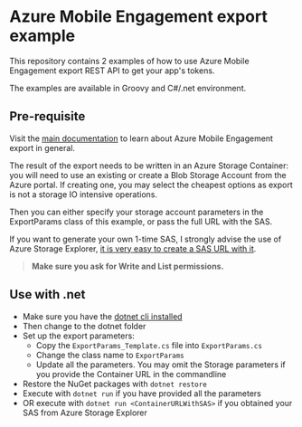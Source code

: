 # Azure Mobile Engagement export example

This repository contains 2 examples of how to use Azure Mobile Engagement export REST API to get your app's tokens.

The examples are available in Groovy and C#/.net environment.

## Pre-requisite

Visit the [main documentation](https://docs.microsoft.com/en-us/azure/mobile-engagement/mobile-engagement-api-export-overview) to learn about Azure Mobile Engagement export in general.

The result of the export needs to be written in an Azure Storage Container: you will need to use an existing or create a Blob Storage Account from the Azure portal. If creating one, you may select the cheapest options as export is not a storage IO intensive operations. 

Then you can either specify your storage account parameters in the ExportParams class of this example, or pass the full URL with the SAS.

If you want to generate your own 1-time SAS, I strongly advise the use of Azure Storage Explorer, [it is very easy to create a SAS URL with it](https://docs.microsoft.com/en-us/azure/vs-azure-tools-storage-explorer-blobs#get-the-sas-for-a-blob-container).


> **Make sure you ask for Write and List permissions.**

## Use with .net

- Make sure you have the [dotnet cli installed](https://aka.ms/dotnetcoregs)
- Then change to the dotnet folder
- Set up the export parameters:
  - Copy the `ExportParams_Template.cs` file into `ExportParams.cs` 
  - Change the class name to `ExportParams`
  - Update all the parameters. You may omit the Storage parameters if you provide the Container URL in the commandline
- Restore the NuGet packages with `dotnet restore`
- Execute with `dotnet run` if you have provided all the parameters
- OR execute with `dotnet run <ContainerURLWithSAS>` if you obtained your SAS from Azure Storage Explorer
